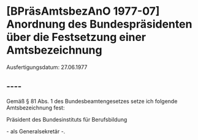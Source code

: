 # [BPräsAmtsbezAnO 1977-07] Anordnung des Bundespräsidenten über die Festsetzung einer Amtsbezeichnung

Ausfertigungsdatum: 27.06.1977

 

## ----

Gemäß § 81 Abs. 1 des Bundesbeamtengesetzes setze ich folgende Amtsbezeichnung fest:

  
Präsident des Bundesinstituts für Berufsbildung

\- als Generalsekretär -.
